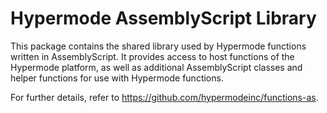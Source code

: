 <!-- This readme will display with the package on npmjs.com. -->

# Hypermode AssemblyScript Library

This package contains the shared library used by Hypermode functions written in AssemblyScript.
It provides access to host functions of the Hypermode platform, as well as additional
AssemblyScript classes and helper functions for use with Hypermode functions.

For further details, refer to https://github.com/hypermodeinc/functions-as.
